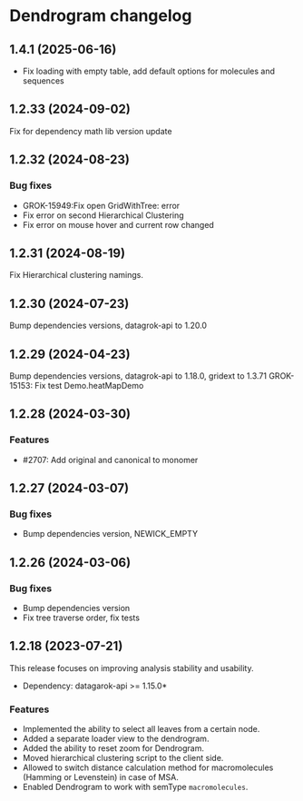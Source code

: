 # Dendrogram changelog

## 1.4.1 (2025-06-16)

* Fix loading with empty table, add default options for molecules and sequences

## 1.2.33 (2024-09-02)

Fix for dependency math lib version update

## 1.2.32 (2024-08-23)

### Bug fixes

* GROK-15949:Fix open GridWithTree: error
* Fix error on second Hierarchical Clustering
* Fix error on mouse hover and current row changed

## 1.2.31 (2024-08-19)

Fix Hierarchical clustering namings.

## 1.2.30 (2024-07-23)

Bump dependencies versions, datagrok-api to 1.20.0

## 1.2.29 (2024-04-23)

Bump dependencies versions, datagrok-api to 1.18.0, gridext to 1.3.71
GROK-15153: Fix test Demo.heatMapDemo

## 1.2.28 (2024-03-30)

### Features

* #2707: Add original and canonical to monomer

## 1.2.27 (2024-03-07)

### Bug fixes

* Bump dependencies version, NEWICK_EMPTY

## 1.2.26 (2024-03-06)

### Bug fixes

* Bump dependencies version
* Fix tree traverse order, fix tests

## 1.2.18 (2023-07-21)

This release focuses on improving analysis stability and usability.

* Dependency: datagarok-api >= 1.15.0*

### Features

* Implemented the ability to select all leaves from a certain node.
* Added a separate loader view to the dendrogram.
* Added the ability to reset zoom for Dendrogram.
* Moved hierarchical clustering script to the client side.
* Allowed to switch distance calculation method for macromolecules (Hamming or Levenstein) in case of MSA.
* Enabled Dendrogram to work with semType `macromolecules`.

